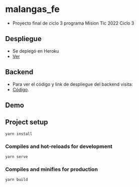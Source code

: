 # malangas_fe

- Proyecto final de ciclo 3 programa Mision Tic 2022 Ciclo 3

## Despliegue
- Se deplegó en Heroku
- [Ver](https://malangas.herokuapp.com/#/)

## Backend 
- Para ver el código y link de despliegue del backend visita:
- [Código](https://github.com/karvaroz/malangas).

## Demo



## Project setup
```
yarn install
```

### Compiles and hot-reloads for development
```
yarn serve
```

### Compiles and minifies for production
```
yarn build
```
